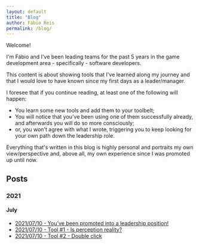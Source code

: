 ```yaml
---
layout: default
title: "Blog"
author: Fábio Reis
permalink: /blog/
---
```


Welcome!

I'm Fábio and I've been leading teams for the past 5 years in the game development area - specifically - software developers.

This content is about showing tools that I've learned along my journey and that I would love to have known since my first days as a leader/manager.

I foresee that if you continue reading, at least one of the following will happen:

- You learn some new tools and add them to your toolbelt;
- You will notice that you've been using one of them successfully already, and afterwards you will do so more consciously;
- or, you won't agree with what I wrote, triggering you to keep looking for your own path down the leadership role.

Everything that's written in this blog is highly personal and portraits my own view/perspective and, above all, my own experience since I was promoted up until now.

## Posts

### 2021
#### July
- [2021/07/10 - You've been promoted into a leadership position!](/posts/2021_07_10_youve_been_promoted_to_leadership)
- [2021/07/10 - Tool #1 - Is perception reality?](/posts/2021_07_10_1_perception_is_reality)
- [2021/07/10 - Tool #2 - Double click](/posts/2021_07_10_2_double_clicking)
